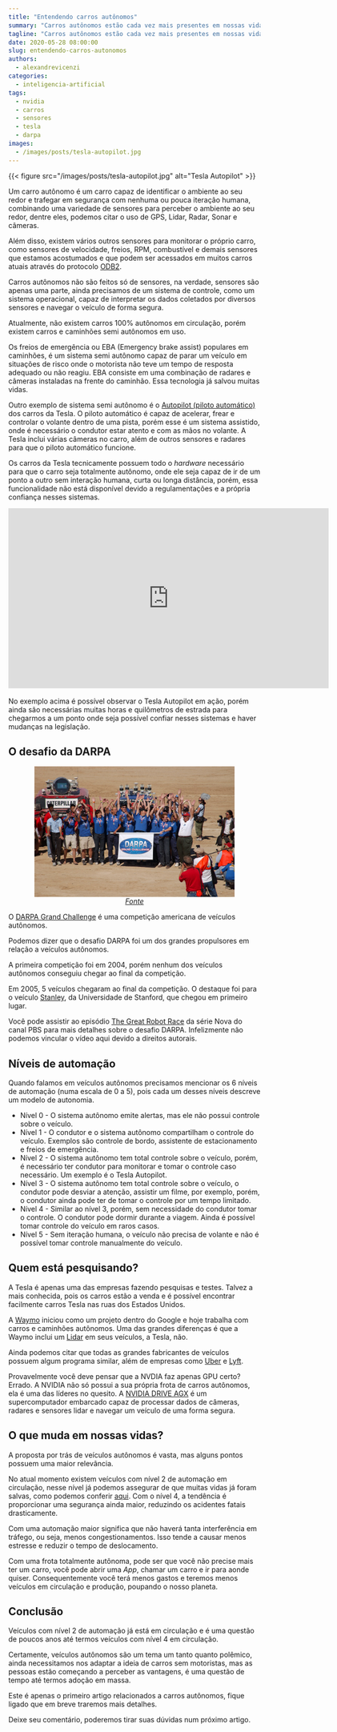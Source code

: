 ```yaml
---
title: "Entendendo carros autônomos"
summary: "Carros autônomos estão cada vez mais presentes em nossas vidas, mas o que é um carro autônomo de fato?"
tagline: "Carros autônomos estão cada vez mais presentes em nossas vidas, mas o que é um carro autônomo de fato?"
date: 2020-05-28 08:00:00
slug: entendendo-carros-autonomos
authors:
  - alexandrevicenzi
categories:
  - inteligencia-artificial
tags:
  - nvidia
  - carros
  - sensores
  - tesla
  - darpa
images:
  - /images/posts/tesla-autopilot.jpg
---
```


{{< figure src="/images/posts/tesla-autopilot.jpg" alt="Tesla Autopilot" >}}

Um carro autônomo é um carro capaz de identificar o ambiente ao seu redor e trafegar em segurança com nenhuma ou pouca iteração humana, combinando uma variedade de sensores para perceber o ambiente ao seu redor, dentre eles, podemos citar o uso de GPS, Lidar, Radar, Sonar e câmeras.

Além disso, existem vários outros sensores para monitorar o próprio carro, como sensores de velocidade, freios, RPM, combustível e demais sensores que estamos acostumados e que podem ser acessados em muitos carros atuais através do protocolo [ODB2](https://pt.wikipedia.org/wiki/OBD).

Carros autônomos não são feitos só de sensores, na verdade, sensores são apenas uma parte, ainda precisamos de um sistema de controle, como um sistema operacional, capaz de interpretar os dados coletados por diversos sensores e navegar o veículo de forma segura.

Atualmente, não existem carros 100% autônomos em circulação, porém existem carros e caminhões semi autônomos em uso.

Os freios de emergência ou EBA (Emergency brake assist) populares em caminhões, é um sistema semi autônomo capaz de parar um veículo em situações de risco onde o motorista não teve um tempo de resposta adequado ou não reagiu. EBA consiste em uma combinação de radares e câmeras instaladas na frente do caminhão. Essa tecnologia já salvou muitas vidas.

Outro exemplo de sistema semi autônomo é o [Autopilot (piloto automático)](https://www.tesla.com/autopilot) dos carros da Tesla. O piloto automático é capaz de acelerar, frear e controlar o volante dentro de uma pista, porém esse é um sistema assistido, onde é necessário o condutor estar atento e com as mãos no volante. A Tesla inclui várias câmeras no carro, além de outros sensores e radares para que o piloto automático funcione.

Os carros da Tesla tecnicamente possuem todo o *hardware* necessário para que o carro seja totalmente autônomo, onde ele seja capaz de ir de um ponto a outro sem interação humana, curta ou longa distância, porém, essa funcionalidade não está disponível devido a regulamentações e a própria confiança nesses sistemas.

<p>
  <iframe title="vimeo-player" src="https://player.vimeo.com/video/192179726" width="640" height="360" frameborder="0" allowfullscreen></iframe>
</p>

No exemplo acima é possível observar o Tesla Autopilot em ação, porém ainda são necessárias muitas horas e quilômetros de estrada para chegarmos a um ponto onde seja possível confiar nesses sistemas e haver mudanças na legislação.

## O desafio da DARPA

<p style="text-align: center;">
  <img src="/images/posts/darpa-challenge.jpg" alt="DARPA Grand Challenge 2005" style="display: block; max-width: 400px; margin: auto;">
  <em><a href="https://archive.darpa.mil/grandchallenge05/awardphotogallery.html" target="_blank">Fonte</a></em>
</p>

O [DARPA Grand Challenge](https://en.wikipedia.org/wiki/DARPA_Grand_Challenge) é uma competição americana de veículos autônomos.

Podemos dizer que o desafio DARPA foi um dos grandes propulsores em relação a veículos autônomos.

A primeira competição foi em 2004, porém nenhum dos veículos autônomos conseguiu chegar ao final da competição.

Em 2005, 5 veículos chegaram ao final da competição. O destaque foi para o veículo [Stanley](https://en.wikipedia.org/wiki/Stanley_(vehicle)), da Universidade de Stanford, que chegou em primeiro lugar.

Você pode assistir ao episódio [The Great Robot Race](https://www.pbs.org/wgbh/nova/darpa/) da série Nova do canal PBS para mais detalhes sobre o desafio DARPA. Infelizmente não podemos vincular o vídeo aqui devido a direitos autorais.

## Níveis de automação

Quando falamos em veículos autônomos precisamos mencionar os 6 níveis de automação (numa escala de 0 a 5), pois cada um desses níveis descreve um modelo de autonomia.

* Nível 0 - O sistema autônomo emite alertas, mas ele não possui controle sobre o veículo.
* Nível 1 - O condutor e o sistema autônomo compartilham o controle do veículo. Exemplos são controle de bordo, assistente de estacionamento e freios de emergência.
* Nível 2 - O sistema autônomo tem total controle sobre o veículo, porém, é necessário ter condutor para monitorar e tomar o controle caso necessário. Um exemplo é o Tesla Autopilot.
* Nível 3 - O sistema autônomo tem total controle sobre o veículo, o condutor pode desviar a atenção, assistir um filme, por exemplo, porém,  o condutor ainda pode ter de tomar o controle por um tempo limitado.
* Nível 4 - Similar ao nível 3, porém, sem necessidade do condutor tomar o controle. O condutor pode dormir durante a viagem. Ainda é possível tomar controle do veículo em raros casos.
* Nível 5 - Sem iteração humana, o veículo não precisa de volante e não é possível tomar controle manualmente do veículo.

## Quem está pesquisando?

A Tesla é apenas uma das empresas fazendo pesquisas e testes. Talvez a mais conhecida, pois os carros estão a venda e é possível encontrar facilmente carros Tesla nas ruas dos Estados Unidos.

A [Waymo](https://waymo.com) iniciou como um projeto dentro do Google e hoje trabalha com carros e caminhões autônomos. Uma das grandes diferenças é que a Waymo inclui um [Lidar](https://waymo.com/lidar/) em seus veículos, a Tesla, não.

Ainda podemos citar que todas as grandes fabricantes de veículos possuem algum programa similar, além de empresas como [Uber](https://www.uber.com/us/en/atg/technology/) e [Lyft](https://self-driving.lyft.com/).

Provavelmente você deve pensar que a NVDIA faz apenas GPU certo? Errado. A NVIDIA não só possui a sua própria frota de carros autônomos, ela é uma das líderes no quesito. A [NVIDIA DRIVE AGX](https://www.nvidia.com/en-us/self-driving-cars/drive-platform/hardware/) é um supercomputador embarcado capaz de processar dados de câmeras, radares e sensores lidar e navegar um veículo de uma forma segura.

## O que muda em nossas vidas?

A proposta por trás de veículos autônomos é vasta, mas alguns pontos possuem uma maior relevância.

No atual momento existem veículos com nível 2 de automação em circulação, nesse nível já podemos assegurar de que muitas vidas já foram salvas, como podemos conferir [aqui](https://www.mirror.co.uk/news/uk-news/tesla-autopilot-saves-familys-life-21512255). Com o nível 4, a tendência é proporcionar uma segurança ainda maior, reduzindo os acidentes fatais drasticamente.

Com uma automação maior significa que não haverá tanta interferência em tráfego, ou seja, menos congestionamentos. Isso tende a causar menos estresse e reduzir o tempo de deslocamento.

Com uma frota totalmente autônoma, pode ser que você não precise mais ter um carro, você pode abrir uma *App*, chamar um carro e ir para aonde quiser. Consequentemente você terá menos gastos e teremos menos veículos em circulação e produção, poupando o nosso planeta.

## Conclusão

Veículos com nível 2 de automação já está em circulação e é uma questão de poucos anos até termos veículos com nível 4 em circulação.

Certamente, veículos autônomos são um tema um tanto quanto polêmico, ainda necessitamos nos adaptar a ideia de carros sem motoristas, mas as pessoas estão começando a perceber as vantagens, é uma questão de tempo até termos adoção em massa.

Este é apenas o primeiro artigo relacionados a carros autônomos, fique ligado que em breve traremos mais detalhes.

Deixe seu comentário, poderemos tirar suas dúvidas num próximo artigo.
